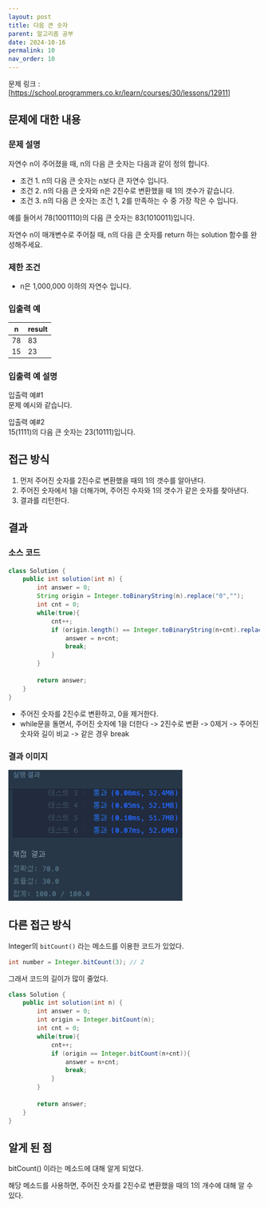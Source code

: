 ```yaml
---
layout: post
title: 다음 큰 숫자
parent: 알고리즘 공부
date: 2024-10-16
permalink: 10
nav_order: 10
---
```


문제 링크 : [https://school.programmers.co.kr/learn/courses/30/lessons/12911]

## 문제에 대한 내용

### 문제 설명

자연수 n이 주어졌을 때, n의 다음 큰 숫자는 다음과 같이 정의 합니다.

- 조건 1. n의 다음 큰 숫자는 n보다 큰 자연수 입니다.
- 조건 2. n의 다음 큰 숫자와 n은 2진수로 변환했을 때 1의 갯수가 같습니다.
- 조건 3. n의 다음 큰 숫자는 조건 1, 2를 만족하는 수 중 가장 작은 수 입니다.

예를 들어서 78(1001110)의 다음 큰 숫자는 83(1010011)입니다.

자연수 n이 매개변수로 주어질 때, n의 다음 큰 숫자를 return 하는 solution 함수를 완성해주세요.

### 제한 조건

- n은 1,000,000 이하의 자연수 입니다.

### 입출력 예

| n   | result |
| --- | ------ |
| 78  | 83     |
| 15  | 23     |

### 입출력 예 설명

입출력 예#1  
문제 예시와 같습니다.

입출력 예#2  
15(1111)의 다음 큰 숫자는 23(10111)입니다.

## 접근 방식

1. 먼저 주어진 숫자를 2진수로 변환했을 때의 1의 갯수를 알아낸다.
2. 주어진 숫자에서 1을 더해가며, 주어진 수자와 1의 갯수가 같은 숫자를 찾아낸다.
3. 결과를 리턴한다.

## 결과

### 소스 코드

```java
class Solution {
    public int solution(int n) {
        int answer = 0;
        String origin = Integer.toBinaryString(n).replace("0","");
        int cnt = 0;
        while(true){
            cnt++;
            if (origin.length() == Integer.toBinaryString(n+cnt).replace("0", "").length()){
                answer = n+cnt;
                break;
            }
        }

        return answer;
    }
}
```

- 주어진 숫자를 2진수로 변환하고, 0을 제거한다.
- while문을 돌면서, 주어진 숫자에 1을 더한다 -> 2진수로 변환 -> 0제거 -> 주어진 숫자와 길이 비교 -> 같은 경우 break

### 결과 이미지

![alt text](/공부/알고리즘-공부/image-9.png)

## 다른 접근 방식

Integer의 `bitCount()` 라는 메소드를 이용한 코드가 있었다.

```java
int number = Integer.bitCount(3); // 2
```

그래서 코드의 길이가 많이 줄었다.

```java
class Solution {
    public int solution(int n) {
        int answer = 0;
        int origin = Integer.bitCount(n);
        int cnt = 0;
        while(true){
            cnt++;
            if (origin == Integer.bitCount(n+cnt)){
                answer = n+cnt;
                break;
            }
        }

        return answer;
    }
}
```

## 알게 된 점

bitCount() 이라는 메소드에 대해 알게 되었다.

해당 메소드를 사용하면, 주어진 숫자를 2진수로 변환했을 때의 1의 개수에 대해 알 수 있다.

[https://school.programmers.co.kr/learn/courses/30/lessons/12911]: https://school.programmers.co.kr/learn/courses/30/lessons/12911
